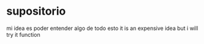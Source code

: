 # supositorio
mi idea es poder entender algo de todo esto
it is an expensive idea but i will try it function
